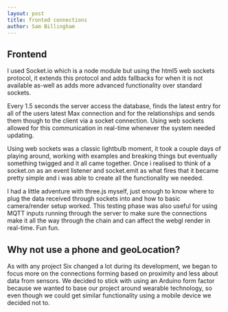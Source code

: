 ```yaml
---
layout: post
title: fronted connections
author: Sam Billingham
---
```


## Frontend

I used Socket.io which is a node module but using the html5 web sockets protocol, it extends this protocol and adds fallbacks for when it is not available as-well as adds more advanced functionality over standard sockets.

Every 1.5 seconds the server access the database, finds the latest entry for all of the users latest Max connection and for the relationships and sends them though to the client via a socket connection. Using web sockets allowed for this communication in real-time whenever the system needed updating.

Using web sockets was a classic lightbulb moment, it took a couple days of playing around, working with examples and breaking things but eventually something twigged and it all came together. Once i realised to think of a socket.on as an event listener and socket.emit as what fires that it became pretty simple and i was able to create all the functionality we needed.

I had a little adventure with three.js myself, just enough to know where to plug the data received through sockets into and how to basic camera/render setup worked. This testing phase was also useful for using MQTT inputs running through the server to make sure the connections make it all the way through the chain and can affect the webgl render in real-time. Fun fun.

## Why not use a phone and geoLocation?
As with any project Six changed a lot during its development, we began to focus more on the connections forming based on proximity and less about data from sensors. We decided to stick with using an Arduino form factor because we wanted to base our project around wearable technology, so even though we could get similar functionality using a mobile device we decided not to.